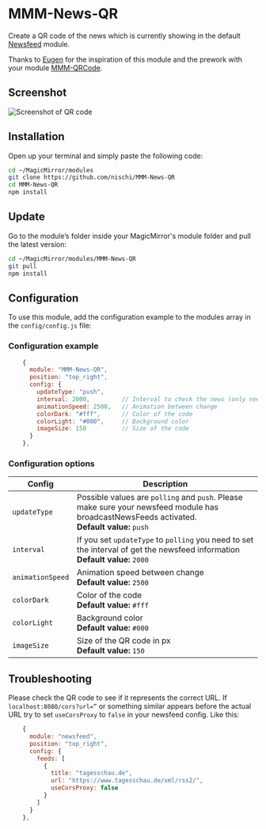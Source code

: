 # MMM-News-QR

Create a QR code of the news which is currently showing in the default [Newsfeed](https://github.com/MagicMirrorOrg/MagicMirror/tree/master/modules/default/newsfeed) module.

Thanks to [Eugen](https://github.com/uxigene) for the inspiration of this module and the prework with your module [MMM-QRCode](https://github.com/uxigene/MMM-QRCode).

## Screenshot

![Screenshot of QR code](news-qr.png)

## Installation

Open up your terminal and simply paste the following code:

```sh
cd ~/MagicMirror/modules
git clone https://github.com/nischi/MMM-News-QR
cd MMM-News-QR
npm install
```

## Update

Go to the module’s folder inside your MagicMirror's module folder and pull the latest version:

```bash
cd ~/MagicMirror/modules/MMM-News-QR
git pull
npm install
```

## Configuration

To use this module, add the configuration example to the modules array in the `config/config.js` file:

### Configuration example

```js
    {
      module: "MMM-News-QR",
      position: "top_right",
      config: {
        updateType: "push",
        interval: 2000,         // Interval to check the news (only needed if updateType is polling)
        animationSpeed: 2500,   // Animation between change
        colorDark: "#fff",      // Color of the code
        colorLight: "#000",     // Background color
        imageSize: 150          // Size of the code
      }
    },
```

### Configuration options

Config | Description
--- | ---
`updateType` | Possible values are `polling` and `push`. Please make sure your newsfeed module has broadcastNewsFeeds activated.<br />**Default value:** `push`
`interval` | If you set `updateType` to `polling` you need to set the interval of get the newsfeed information <br />**Default value:** `2000`
`animationSpeed` | Animation speed between change <br />**Default value:** `2500`
`colorDark` | Color of the code <br />**Default value:** `#fff`
`colorLight` | Background color <br />**Default value:** `#000`
`imageSize` | Size of the QR code in px <br />**Default value:** `150`

## Troubleshooting

Please check the QR code to see if it represents the correct URL. If `localhost:8080/cors?url=”` or something similar appears before the actual URL try to set `useCorsProxy` to `false` in your newsfeed config. Like this:

```js
    {
      module: "newsfeed",
      position: "top_right",
      config: {
        feeds: [
          {
            title: "tagesschau.de",
            url: "https://www.tagesschau.de/xml/rss2/",
            useCorsProxy: false
          }
        ]
      }
    },
```
